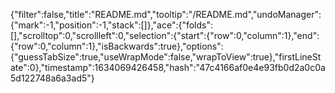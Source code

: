 {"filter":false,"title":"README.md","tooltip":"/README.md","undoManager":{"mark":-1,"position":-1,"stack":[]},"ace":{"folds":[],"scrolltop":0,"scrollleft":0,"selection":{"start":{"row":0,"column":1},"end":{"row":0,"column":1},"isBackwards":true},"options":{"guessTabSize":true,"useWrapMode":false,"wrapToView":true},"firstLineState":0},"timestamp":1634069426458,"hash":"47c4166af0e4e93fb0d2a0c0a5d122748a6a3ad5"}